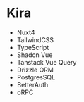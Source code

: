 # Kira

- Nuxt4
- TailwindCSS
- TypeScript
- Shadcn Vue
- Tanstack Vue Query
- Drizzle ORM
- PostgresSQL
- BetterAuth
- oRPC
